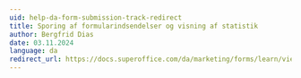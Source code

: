 ```yaml
---
uid: help-da-form-submission-track-redirect
title: Sporing af formularindsendelser og visning af statistik
author: Bergfrid Dias
date: 03.11.2024
language: da
redirect_url: https://docs.superoffice.com/da/marketing/forms/learn/view-statistics.html
---
```


